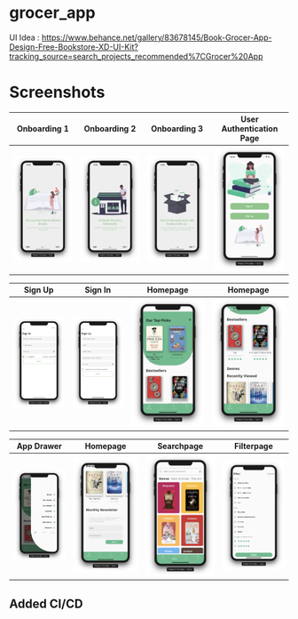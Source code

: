 # grocer_app

UI Idea : https://www.behance.net/gallery/83678145/Book-Grocer-App-Design-Free-Bookstore-XD-UI-Kit?tracking_source=search_projects_recommended%7CGrocer%20App


# Screenshots

Onboarding 1               |  Onboarding 2               | Onboarding 3           |  User Authentication Page
:-------------------------:|:-------------------------:|:-------------------------:|:-------------------------:
![](https://github.com/infiniteoverflow/Grocer-App/blob/master/screenshots/onboarding%201.png?raw=true)|![](https://github.com/infiniteoverflow/Grocer-App/blob/master/screenshots/onboarding%202.png?raw=true)|![](https://github.com/infiniteoverflow/Grocer-App/blob/master/screenshots/onboarding%203.png?raw=true)|![](https://github.com/infiniteoverflow/Grocer-App/blob/master/screenshots/userauth.png?raw=true)|

Sign Up               |  Sign In              | Homepage           |  Homepage
:-------------------------:|:-------------------------:|:-------------------------:|:-------------------------:
![](https://github.com/infiniteoverflow/Grocer-App/blob/master/screenshots/signin.png?raw=true)|![](https://github.com/infiniteoverflow/Grocer-App/blob/master/screenshots/signup.png?raw=true)|![](https://github.com/infiniteoverflow/Grocer-App/blob/master/screenshots/homepage%201.png?raw=true)|![](https://github.com/infiniteoverflow/Grocer-App/blob/master/screenshots/homepage%202.png?raw=true)|


App Drawer               |  Homepage             | Searchpage           |  Filterpage
:-------------------------:|:-------------------------:|:-------------------------:|:-------------------------:
![](https://github.com/infiniteoverflow/Grocer-App/blob/master/screenshots/appdrawer.png?raw=true)|![](https://github.com/infiniteoverflow/Grocer-App/blob/master/screenshots/homepage%203.png?raw=true)|![](https://github.com/infiniteoverflow/Grocer-App/blob/master/screenshots/search.png?raw=true)|![](https://github.com/infiniteoverflow/Grocer-App/blob/master/screenshots/filter.png?raw=true)|


## Added CI/CD 
